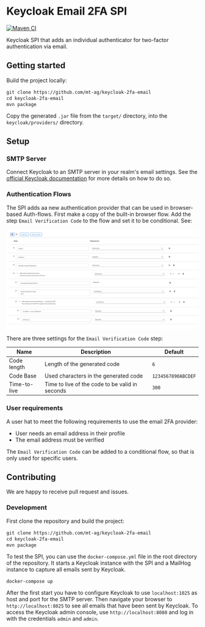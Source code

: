 # Keycloak Email 2FA SPI

[![Maven CI](https://github.com/mt-ag/keycloak-2fa-email/actions/workflows/maven.yml/badge.svg)](https://github.com/mt-ag/keycloak-2fa-email/actions/workflows/maven.yml)

Keycloak SPI that adds an individual authenticator for two-factor authentication via email.

## Getting started

Build the project locally:

```shell
git clone https://github.com/mt-ag/keycloak-2fa-email
cd keycloak-2fa-email
mvn package
```

Copy the generated `.jar` file from the `target/` directory, into the `keycloak/providers/` directory.

## Setup

### SMTP Server
Connect Keycloak to an SMTP server in your realm's email settings.
See the [official Keycloak documentation](https://www.keycloak.org/docs/latest/server_admin/index.html#_email) for more
details on how to do so.

### Authentication Flows
The SPI adds aa new authentication provider that can be used in browser-based Auth-flows.
First make a copy of the built-in browser flow.
Add the step `Email Verification Code` to the flow and set it to be conditional.
See:

<img alt="Auth flow example" src="docs/auth-flow.png">

There are three settings for the `Email Verification Code` step:

| Name         | Description                                     | Default            |
|--------------|-------------------------------------------------|--------------------|
| Code length  | Length of the generated code                    | `6`                |
| Code Base    | Used characters in the generated code           | `1234567890ABCDEF` |
| Time-to-live | Time to live of the code to be valid in seconds | `300`              |

### User requirements
A user hat to meet the following requirements to use the email 2FA provider:

- User needs an email address in their profile
- The email address must be verified

The `Email Verification Code` can be added to a conditional flow, so that is only used for specific users.

## Contributing

We are happy to receive pull request and issues.

### Development
First clone the repository and build the project:

```shell
git clone https://github.com/mt-ag/keycloak-2fa-email
cd keycloak-2fa-email
mvn package
```

To test the SPI, you can use the `docker-compose.yml` file in the root directory of the repository.
It starts a Keycloak instance with the SPI and a MailHog instance to capture all emails sent by Keycloak.

```shell
docker-compose up
```

After the first start you have to configure Keycloak to use `localhost:1025` as host and port for the SMTP server.
Then navigate your browser to `http://localhost:8025` to see all emails that have been sent by Keycloak.
To access the Keycloak admin console, use `http://localhost:8080` and log in with the credentials `admin` and `admin`.